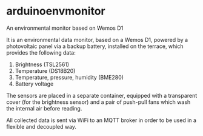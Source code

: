 # arduinoenvmonitor
An environmental monitor based on Wemos D1

It is an environmental data monitor, based on a Wemos D1, powered by a photovoltaic panel via a backup battery, installed on the terrace, which provides the following data:
1) Brightness (TSL2561)
2) Temperature (DS18B20)
3) Temperature, pressure, humidity (BME280)
4) Battery voltage

The sensors are placed in a separate container, equipped with a transparent cover (for the brightness sensor) and a pair of push-pull fans which wash the internal air before reading.

All collected data is sent via WiFi to an MQTT broker in order to be used in a flexible and decoupled way.
